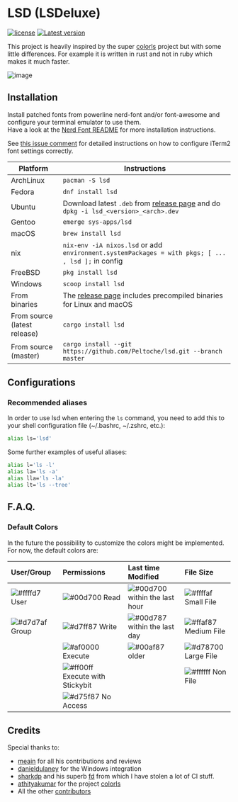 # LSD (LSDeluxe)

[![license](http://img.shields.io/badge/license-Apache%20v2-orange.svg)](https://raw.githubusercontent.com/Peltoche/ical-rs/master/LICENSE)
[![Latest version](https://img.shields.io/crates/v/lsd.svg)](https://crates.io/crates/lsd)

This project is heavily inspired by the super [colorls](https://github.com/athityakumar/colorls)
project but with some little differences. For example it is written in rust and not in ruby which makes it much faster.

![image](https://raw.githubusercontent.com/Peltoche/lsd/assets/screen_lsd.png)

## Installation

Install patched fonts from powerline nerd-font and/or font-awesome and configure your terminal emulator to use them.\
Have a look at the [Nerd Font README](https://github.com/ryanoasis/nerd-fonts/blob/master/readme.md) for more installation instructions.

See [this issue comment](https://github.com/Peltoche/lsd/issues/199#issuecomment-494218334) for detailed instructions on how to configure iTerm2 font settings correctly.

| Platform                     | Instructions                                                                                                                   |
| ---------------------------- | ------------------------------------------------------------------------------------------------------------------------------ |
| ArchLinux                    | `pacman -S lsd`                                                                                                                |
| Fedora                       | `dnf install lsd`                                                                                                              |
| Ubuntu                       | Download latest `.deb` from [release page](https://github.com/Peltoche/lsd/releases) and do `dpkg -i lsd_<version>_<arch>.dev` |
| Gentoo                       | `emerge sys-apps/lsd`                                                                                                          |
| macOS                        | `brew install lsd`                                                                                                             |
| nix                          | `nix-env -iA nixos.lsd` or add `environment.systemPackages = with pkgs; [ ... , lsd ];` in config                              |
| FreeBSD                      | `pkg install lsd`                                                                                                              |
| Windows                      | `scoop install lsd`                                                                                                            |
| From binaries                | The [release page](https://github.com/Peltoche/lsd/releases) includes precompiled binaries for Linux and macOS                 |
| From source (latest release) | `cargo install lsd`                                                                                                            |
| From source (master)         | `cargo install --git https://github.com/Peltoche/lsd.git --branch master`                                                      |

## Configurations

### Recommended aliases

In order to use lsd when entering the `ls` command, you need to add this to your shell
configuration file (~/.bashrc, ~/.zshrc, etc.):

```sh
alias ls='lsd'
```

Some further examples of useful aliases:

```sh
alias l='ls -l'
alias la='ls -a'
alias lla='ls -la'
alias lt='ls --tree'
```

## F.A.Q.

### Default Colors

In the future the possibility to customize the colors might be implemented.
For now, the default colors are:

| User/Group                                                     | Permissions                                                                     | Last time Modified                                                            | File Size                                                            |
| :------------------------------------------------------------- | :------------------------------------------------------------------------------ | :---------------------------------------------------------------------------- | :------------------------------------------------------------------- |
| ![#ffffd7](https://placehold.it/17/ffffd7/000000?text=+) User  | ![#00d700](https://placehold.it/17/00d700/000000?text=+) Read                   | ![#00d700](https://placehold.it/17/00d700/000000?text=+) within the last hour | ![#ffffaf](https://placehold.it/17/ffffaf/000000?text=+) Small File  |
| ![#d7d7af](https://placehold.it/17/d7d7af/000000?text=+) Group | ![#d7ff87](https://placehold.it/17/d7ff87/000000?text=+) Write                  | ![#00d787](https://placehold.it/17/00d787/000000?text=+) within the last day  | ![#ffaf87](https://placehold.it/17/ffaf87/000000?text=+) Medium File |
|                                                                | ![#af0000](https://placehold.it/17/af0000/000000?text=+) Execute                | ![#00af87](https://placehold.it/17/00af87/000000?text=+) older                | ![#d78700](https://placehold.it/17/d78700/000000?text=+) Large File  |
|                                                                | ![#ff00ff](https://placehold.it/17/ff00ff/000000?text=+) Execute with Stickybit |                                                                               | ![#ffffff](https://placehold.it/17/ffffff/000000?text=+) Non File    |
|                                                                | ![#d75f87](https://placehold.it/17/d75f87/000000?text=+) No Access              |                                                                               |                                                                      |

## Credits

Special thanks to:

- [meain](https://github.com/meain) for all his contributions and reviews
- [danieldulaney](https://github.com/danieldulaney) for the Windows integration
- [sharkdp](https://github.com/sharkdp) and his superb [fd](https://github.com/sharkdp/fd) from which I have stolen a lot of CI stuff.
- [athityakumar](https://github.com/athityakumar) for the project [colorls](https://github.com/athityakumar/colorls)
- All the other [contributors](https://github.com/Peltoche/lsd/graphs/contributors)
